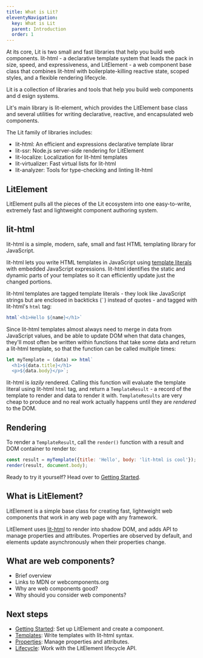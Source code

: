 ```yaml
---
title: What is Lit?
eleventyNavigation:
  key: What is Lit
  parent: Introduction
  order: 1
---
```

<!-- TODO: This is placeholder content, need to decide what exactly we want to say here.
-->
At its core, Lit is two small and fast libraries that help you build web components. lit-html - a declarative template system that leads the pack in size, speed, and expressiveness, and LitElement - a web component base class that combines lit-html with boilerplate-killing reactive state, scoped styles, and a flexible rendering lifecycle.

Lit is a collection of libraries and tools that help you build web components and d esign systems.

Lit's main library is lit-element, which provides the LitElement base class and several utilities for writing declarative, reactive, and encapsulated web components.

The Lit family of libraries includes:

* lit-html: An efficient and expressions declarative template librar
* lit-ssr: Node.js server-side rendering for LitElement
* lit-localize: Localization for lit-html templates
* lit-virtualizer: Fast virtual lists for lit-html
* lit-analyzer: Tools for type-checking and linting lit-html

## LitElement

LitElement pulls all the pieces of the Lit ecosystem into one easy-to-write, extremely fast and lightweight component authoring system.

## lit-html

lit-html is a simple, modern, safe, small and fast HTML templating library for JavaScript.

lit-html lets you write HTML templates in JavaScript using [template literals] with embedded JavaScript expressions. lit-html identifies the static and dynamic parts of your templates so it can efficiently update just the changed portions.

lit-html templates are tagged template literals - they look like JavaScript strings but are enclosed in backticks (`` ` ``) instead of quotes - and tagged with lit-html's `html` tag:

```js
html`<h1>Hello ${name}</h1>`
```

Since lit-html templates almost always need to merge in data from JavaScript values, and be able to update DOM when that data changes, they'll most often be written within functions that take some data and return a lit-html template, so that the function can be called multiple times:

```js
let myTemplate = (data) => html`
  <h1>${data.title}</h1>
  <p>${data.body}</p>`;
```

lit-html is _lazily_ rendered. Calling this function will evaluate the template literal using lit-html `html` tag, and return a `TemplateResult` - a record of the template to render and data to render it with. `TemplateResults` are very cheap to produce and no real work actually happens until they are _rendered_ to the DOM.

## Rendering

To render a `TemplateResult`, call the `render()` function with a result and DOM container to render to:

```js
const result = myTemplate({title: 'Hello', body: 'lit-html is cool'});
render(result, document.body);
```


Ready to try it yourself? Head over to [Getting Started](/guide/getting-started).

[template literals]: https://developer.mozilla.org/en-US/docs/Web/JavaScript/Reference/Template_literals



## What is LitElement?

LitElement is a simple base class for creating fast, lightweight web components that work in any web page with any framework.

LitElement uses [lit-html](https://lit-html.polymer-project.org/) to render into shadow DOM, and adds API to manage properties and attributes. Properties are observed by default, and elements update asynchronously when their properties change.

## What are web components?

<!-- TODO: Flesh out section -->

  * Brief overview
  * Links to MDN or webcomponents.org
* Why are web components good?
* Why should you consider web components?

## Next steps

* [Getting Started](/guide/start): Set up LitElement and create a component.
* [Templates](/guide/templates): Write templates with lit-html syntax.
* [Properties](/guide/properties): Manage properties and attributes.
* [Lifecycle](/guide/lifecycle): Work with the LitElement lifecycle API.
